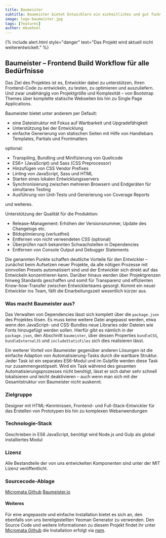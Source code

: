 ```yaml
---
title: Baumeister
subtitle: Baumeister bietet Entwicklern ein einheitliches und gut funktionierendes Projektsetup für das Erstellen von Webanwendungen und zwar unabhängig von Projektgröße und Komplexität
image: logo-baumeister.jpg
tags: [features]
author: mkuehnel
---
```



{% include alert.html style="danger" text="Das Projekt wird aktuell nicht weiterentwickelt." %}


## Baumeister – Frontend Build Workflow für alle Bedürfnisse

Das Ziel des Projektes ist es, Entwickler dabei zu unterstützen, Ihren Frontend-Code zu entwickeln, zu testen, zu optimieren und auszuliefern. Und zwar unabhängig von Projektgröße und Komplexität – von Bootstrap Themes über komplette statische Webseiten bis hin zu Single Page Applications.

Baumeister bietet unter anderem per Default:

- eine Dateistruktur mit Fokus auf Wartbarkeit und Upgradefähigkeit
- Unterstützung bei der Entwicklung
- einfache Generierung von statischen Seiten mit Hilfe von Handlebars Templates, Partials und Frontmatters

optional:

- Transpiling, Bundling und Minifizierung von Quellcode
- ES6+ (JavaScript) und Sass (CSS Preprocessor)
- Hinzufügen von CSS Vendor Prefixes
- Linting von JavaScript, Sass und HTML
- Starten eines lokalen Entwicklungsservers
- Synchronisierung zwischen mehreren Browsern und Endgeräten für simultanes Testing
- Ausführung von Unit-Tests und Generierung von Coverage Reports

und weiteres.

Unterstützung der Qualität für die Produktion:

- Release-Management: Erhöhen der Versionsnummer, Update des Changelogs etc.
- Bildoptimierung (verlustfrei)
- Entfernen von nicht verwendeten CSS (optional)
- Überprüfen nach bekannten Schwachstellen in Dependencies
- Entfernen von Console Output and Debugger Statements

Die genannten Punkte schaffen deutliche Vorteile für den Entwickler – zunächst beim Aufsetzen neuer Projekte, da alle nötigen Prozesse mit  sinnvollen Presets automatisiert sind und der Entwickler sich direkt auf das Entwickeln konzentrieren kann. Darüber hinaus werden über  Projektgrenzen hinweg Standards geschaffen und somit für Transparenz und effizienten Know-how-Transfer zwischen Entwicklerteams gesorgt. Kommt  ein neuer Entwickler ins Team, fällt die Einarbeitungszeit wesentlich  kürzer aus.

### Was macht Baumeister aus?

Das Verwalten von Dependencies lässt sich komplett über die `package.json` des Projektes lösen. Es muss keine weitere Datei angepasst werden, etwa wenn den JavaScript- und CSS-Bundles neue Libraries oder Dateien wie  Fonts hinzugefügt werden sollen. Hierfür gibt es nämlich in der `package.json`, den Abschnitt `baumeister`, über dessen Properties `bundleCSS`, `bundleExternalJS` und `includeStaticFiles` sich dies realisieren lässt.

Ein weiterer Vorteil von Baumeister gegenüber anderen Lösungen ist  die einfache Adaption von Automatisierung-Tasks durch die wartbare  Struktur. Jeder Task ist ein separates ES6-Modul und im Gulpfile werden  diese Task nur zusammengestöpselt. Wird ein Task während des gesamten  Automatisierungsprozesses nicht benötigt, lässt er sich daher sehr  schnell lokalisieren und leicht deaktivieren – auch wenn man sich mit  der Gesamtstruktur von Baumeister nicht auskennt.

### Zielgruppe

Designer mit HTML-Kenntnissen, Frontend- und Full-Stack-Entwickler  für das Erstellen von Prototypen bis hin zu komplexen Webanwendungen

### Technologie-Stack

Geschrieben in ES6 JavaScript, benötigt wird Node.js und Gulp als global installiertes Modul

### Lizenz

Alle Bestandteile der von uns entwickelten Komponenten sind unter der MIT Lizenz veröffentlicht.

### Sourcecode-Ablage

[Micromata Github](https://github.com/micromata/Baumeister)
[Baumeister.io](https://baumeister.io/)

#### Weiteres

Für eine angepasste und einfache Installation bietet es sich an, den  ebenfalls von uns bereitgestellten Yeoman Generator zu verwenden. Den  Source Code und weitere Informationen zu diesem Projekt findet ihr unter [Micromata Github](https://github.com/micromata/generator-baumeister) die Installation erfolgt via [npm](https://www.npmjs.com/package/generator-baumeister).





